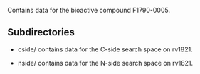 Contains data for the bioactive compound F1790-0005.

## Subdirectories

- cside/ contains data for the C-side search space on rv1821.

- nside/ contains data for the N-side search space on rv1821.

